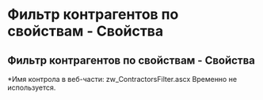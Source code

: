 ﻿---
description: 2.4.7
---
# Фильтр контрагентов по свойствам - Свойства
## Фильтр контрагентов по свойствам - Свойства
*Имя контрола в веб-части: zw_ContractorsFilter.ascx
Временно не используется.
